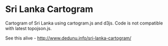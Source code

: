 Sri Lanka Cartogram
===================

Cartogram of Sri Lanka using cartogram.js and d3js. Code is not compatible with latest topojson.js.

See this alive - http://www.dedunu.info/sri-lanka-cartogram/
